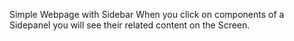Simple Webpage with Sidebar
When you click on components of a Sidepanel you will see their related content on the Screen.
